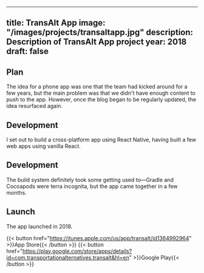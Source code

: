 ---
title: TransAlt App
image: "/images/projects/transaltapp.jpg"
description: Description of TransAlt App project
year: 2018
draft: false
----

## Plan

The idea for a phone app was one that the team had kicked around for a few years, but the main problem was that we didn't have enough content to push to the app. However, once the blog began to be regularly updated, the idea resurfaced again.

## Development

I set out to build a cross-platform app using React Native, having built a few web apps using vanilla React.

## Development

The build system definitely took some getting used to—Gradle and Cocoapods were terra incognita, but the app came together in a few months.

## Launch

The app launched in 2018.

{{< button href="https://itunes.apple.com/us/app/transalt/id1364992964" >}}App Store{{< /button >}}
{{< button href="https://play.google.com/store/apps/details?id=com.transportationalternatives.transalt&hl=en" >}}Google Play{{< /button >}}
